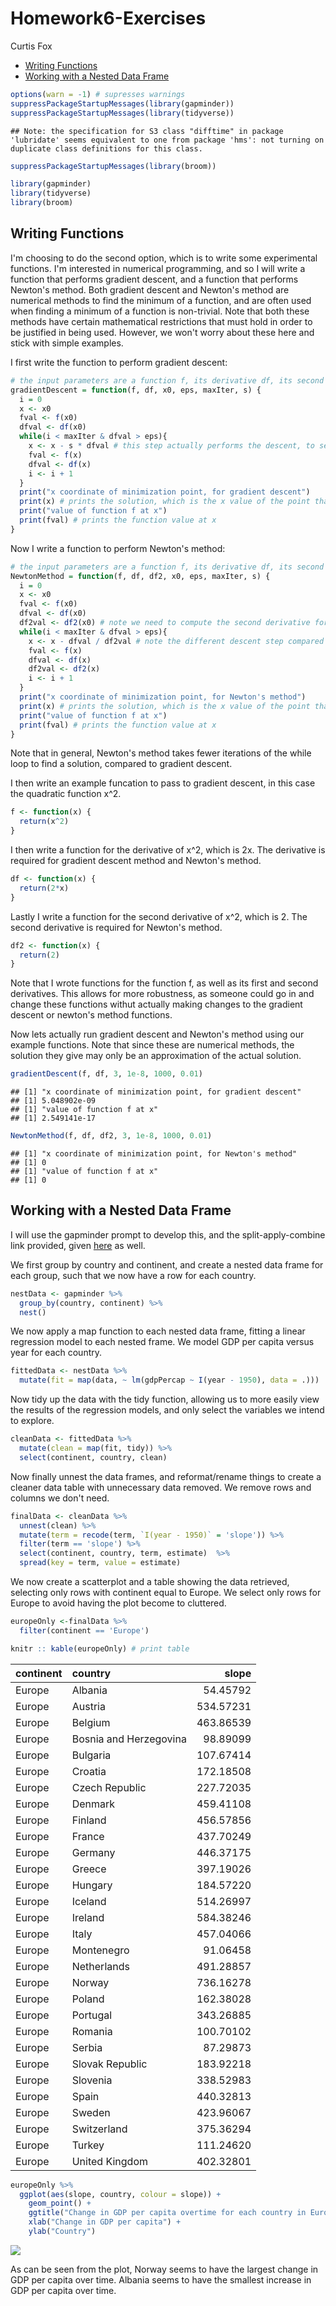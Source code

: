 Homework6-Exercises
================
Curtis Fox

-   [Writing Functions](#writing-functions)
-   [Working with a Nested Data Frame](#working-with-a-nested-data-frame)

``` r
options(warn = -1) # supresses warnings
suppressPackageStartupMessages(library(gapminder))
suppressPackageStartupMessages(library(tidyverse))
```

    ## Note: the specification for S3 class "difftime" in package 'lubridate' seems equivalent to one from package 'hms': not turning on duplicate class definitions for this class.

``` r
suppressPackageStartupMessages(library(broom))
```

``` r
library(gapminder)
library(tidyverse)
library(broom)
```

Writing Functions
-----------------

I'm choosing to do the second option, which is to write some experimental functions. I'm interested in numerical programming, and so I will write a function that performs gradient descent, and a function that performs Newton's method. Both gradient descent and Newton's method are numerical methods to find the minimum of a function, and are often used when finding a minimum of a function is non-trivial. Note that both these methods have certain mathematical restrictions that must hold in order to be justified in being used. However, we won't worry about these here and stick with simple examples.

I first write the function to perform gradient descent:

``` r
# the input parameters are a function f, its derivative df, its second derivative df2, a starting value x0, an accuracy parameter eps, the max number of iterations the while loop can run for maxIter, and a starting stepsize s
gradientDescent = function(f, df, x0, eps, maxIter, s) { 
  i = 0
  x <- x0
  fval <- f(x0)
  dfval <- df(x0)
  while(i < maxIter & dfval > eps){
    x <- x - s * dfval # this step actually performs the descent, to search for the minimization point
    fval <- f(x)
    dfval <- df(x)
    i <- i + 1
  }
  print("x coordinate of minimization point, for gradient descent")
  print(x) # prints the solution, which is the x value of the point that minimizes the function
  print("value of function f at x")
  print(fval) # prints the function value at x
}
```

Now I write a function to perform Newton's method:

``` r
# the input parameters are a function f, its derivative df, its second derivative df2, a starting value x0, an accuracy parameter eps, the max number of iterations the while loop can run for maxIter, and a starting stepsize s
NewtonMethod = function(f, df, df2, x0, eps, maxIter, s) {
  i = 0
  x <- x0
  fval <- f(x0)
  dfval <- df(x0)
  df2val <- df2(x0) # note we need to compute the second derivative for this method
  while(i < maxIter & dfval > eps){
    x <- x - dfval / df2val # note the different descent step compared to gradient descent
    fval <- f(x)
    dfval <- df(x)
    df2val <- df2(x)
    i <- i + 1
  }
  print("x coordinate of minimization point, for Newton's method")
  print(x) # prints the solution, which is the x value of the point that minimizes the function
  print("value of function f at x")
  print(fval) # prints the function value at x
}
```

Note that in general, Newton's method takes fewer iterations of the while loop to find a solution, compared to gradient descent.

I then write an example funcation to pass to gradient descent, in this case the quadratic function x^2.

``` r
f <- function(x) {
  return(x^2)
}
```

I then write a function for the derivative of x^2, which is 2x. The derivative is required for gradient descent method and Newton's method.

``` r
df <- function(x) {
  return(2*x)
}
```

Lastly I write a function for the second derivative of x^2, which is 2. The second derivative is required for Newton's method.

``` r
df2 <- function(x) {
  return(2)
}
```

Note that I wrote functions for the function f, as well as its first and second derivatives. This allows for more robustness, as someone could go in and change these functions withut actually making changes to the gradient descent or newton's method functions.

Now lets actually run gradient descent and Newton's method using our example functions. Note that since these are numerical methods, the solution they give may only be an approximation of the actual solution.

``` r
gradientDescent(f, df, 3, 1e-8, 1000, 0.01)
```

    ## [1] "x coordinate of minimization point, for gradient descent"
    ## [1] 5.048902e-09
    ## [1] "value of function f at x"
    ## [1] 2.549141e-17

``` r
NewtonMethod(f, df, df2, 3, 1e-8, 1000, 0.01)
```

    ## [1] "x coordinate of minimization point, for Newton's method"
    ## [1] 0
    ## [1] "value of function f at x"
    ## [1] 0

Working with a Nested Data Frame
--------------------------------

I will use the gapminder prompt to develop this, and the split-apply-combine link provided, given [here](http://stat545.com/block024_group-nest-split-map.html) as well.

We first group by country and continent, and create a nested data frame for each group, such that we now have a row for each country.

``` r
nestData <- gapminder %>%
  group_by(country, continent) %>%
  nest() 
```

We now apply a map function to each nested data frame, fitting a linear regression model to each nested frame. We model GDP per capita versus year for each country.

``` r
fittedData <- nestData %>%
  mutate(fit = map(data, ~ lm(gdpPercap ~ I(year - 1950), data = .)))  
```

Now tidy up the data with the tidy function, allowing us to more easily view the results of the regression models, and only select the variables we intend to explore.

``` r
cleanData <- fittedData %>%
  mutate(clean = map(fit, tidy)) %>%
  select(continent, country, clean)
```

Now finally unnest the data frames, and reformat/rename things to create a cleaner data table with unnecessary data removed. We remove rows and columns we don't need.

``` r
finalData <- cleanData %>%
  unnest(clean) %>%
  mutate(term = recode(term, `I(year - 1950)` = 'slope')) %>%
  filter(term == 'slope') %>%
  select(continent, country, term, estimate)  %>%
  spread(key = term, value = estimate) 
```

We now create a scatterplot and a table showing the data retrieved, selecting only rows with continent equal to Europe. We select only rows for Europe to avoid having the plot become to cluttered.

``` r
europeOnly <-finalData %>%
  filter(continent == 'Europe') 

knitr :: kable(europeOnly) # print table
```

| continent | country                |      slope|
|:----------|:-----------------------|----------:|
| Europe    | Albania                |   54.45792|
| Europe    | Austria                |  534.57231|
| Europe    | Belgium                |  463.86539|
| Europe    | Bosnia and Herzegovina |   98.89099|
| Europe    | Bulgaria               |  107.67414|
| Europe    | Croatia                |  172.18508|
| Europe    | Czech Republic         |  227.72035|
| Europe    | Denmark                |  459.41108|
| Europe    | Finland                |  456.57856|
| Europe    | France                 |  437.70249|
| Europe    | Germany                |  446.37175|
| Europe    | Greece                 |  397.19026|
| Europe    | Hungary                |  184.57220|
| Europe    | Iceland                |  514.26997|
| Europe    | Ireland                |  584.38246|
| Europe    | Italy                  |  457.04066|
| Europe    | Montenegro             |   91.06458|
| Europe    | Netherlands            |  491.28857|
| Europe    | Norway                 |  736.16278|
| Europe    | Poland                 |  162.38028|
| Europe    | Portugal               |  343.26885|
| Europe    | Romania                |  100.70102|
| Europe    | Serbia                 |   87.29873|
| Europe    | Slovak Republic        |  183.92218|
| Europe    | Slovenia               |  338.52983|
| Europe    | Spain                  |  440.32813|
| Europe    | Sweden                 |  423.96067|
| Europe    | Switzerland            |  375.36294|
| Europe    | Turkey                 |  111.24620|
| Europe    | United Kingdom         |  402.32801|

``` r
europeOnly %>%
  ggplot(aes(slope, country, colour = slope)) +
    geom_point() + 
    ggtitle("Change in GDP per capita overtime for each country in Europe") +
    xlab("Change in GDP per capita") + 
    ylab("Country")
```

![](Homework6-Exercises_files/figure-markdown_github/unnamed-chunk-13-1.png)

As can be seen from the plot, Norway seems to have the largest change in GDP per capita over time. Albania seems to have the smallest increase in GDP per capita over time.
